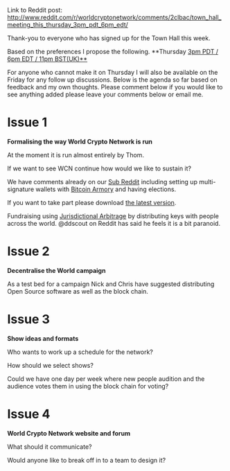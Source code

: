 Link to Reddit post: http://www.reddit.com/r/worldcryptonetwork/comments/2clbac/town_hall_meeting_this_thursday_3pm_pdt_6pm_edt/

Thank-you to everyone who has signed up for the Town Hall this week.

Based on the preferences I propose the following. **Thursday  [3pm PDT / 6pm EDT / 11pm BST(UK)**](http://www.worldtimebuddy.com/?qm=1&lid=1609350,2643743,4160021,5391959&h=2643743&date=2014-8-4&sln=23-24)

For anyone who cannot make it on Thursday I will also be available on the Friday for any follow up discussions. Below is the agenda so far based on feedback and my own thoughts. Please comment below if you would like to see anything added please leave your comments below or email me.

# Issue 1
**Formalising the way World Crypto Network is run**

At the moment it is run almost entirely by Thom.

If we want to see WCN continue how would we like to sustain it?

We have comments already on our [Sub Reddit](http://www.reddit.com/r/worldcryptonetwork/comments/2bn93t/lets_decentralise_the_world_and_make_world_crypto/) including setting up multi-signature wallets with [Bitcoin Armory](https://bitcoinarmory.com) and having elections.

If you want to take part please download [the latest version](https://bitcoinarmory.com/download/).

Fundraising using [Jurisdictional Arbitrage](http://www.reddit.com/r/worldcryptonetwork/comments/2cdb8i/jurisdictional_arbitrage/) by distributing keys with people across the world. @ddscout on Reddit has said he feels it is a bit paranoid.  

# Issue 2
**Decentralise the World campaign**

As a test bed for a campaign Nick and Chris have suggested distributing Open Source software as well as the block chain.

# Issue 3
**Show ideas and formats**

Who wants to work up a schedule for the network?

How should we select shows?

Could we have one day per week where new people audition and the audience votes them in using the block chain for voting?

# Issue 4
**World Crypto Network website and forum**

What should it communicate?

Would anyone like to break off in to a team to design it?